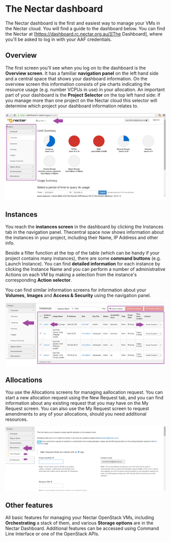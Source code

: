 # The Nectar dashboard

The Nectar dashboard is the first and easiest way to manage your VMs in the
Nectar cloud. You will find a guide to the dashboard below. You can find the
Nectar at [https://dashboard.rc.nectar.org.au/][The Dashboard], where you'll
be asked to log in with your AAF credentials.

## Overview

The first screen you'll see when you log on to the dashboard is the **Overview
screen**. It has a familiar **navigation panel** on the left hand side and a
central space that shows your dashboard information. On the overview screen
this information consists of pie charts indicating the resource usage (e.g.
number VCPUs in use) in your allocation. An important part of your dashboard
is the **Project Selector** on the top left hand side: if you manage more than
one project on the Nectar cloud this selector will determine which project
your dashboard information relates to.


![Dashboard Overview](images/dashboard_overview.png)


## Instances

You reach the **instances screen** in the dashboard by clicking the Instances
tab in the navigation panel. Thecentral space now shows information about the
instances in your project, including their Name, IP Address and other info.

Beside a filter function at the top of the table (which can be handy if your
project contains many instances), there are some **command buttons** (e.g.
Launch Instance). You can find **detailed information** for each instance by
clicking the Instance Name and you can perform a number of administrative
Actions on each VM by making a selection from the instance's corresponding
**Action selector**.

You can find similar information screens for information about your
**Volumes**, **Images** and **Access & Security** using the navigation panel.

![Dashboard Instances](images/dashboard_instances.png)

## Allocations

You use the Allocations screens for managing aallocation request. You can
start a new allocation request using the New Request tab, and you can find
information about any existing request that you may have on the My Request
screen. You can also use the My Request screen to request amendments to any
of your allocations, should you need additional resources.

![Dashboard Allocations](images/dashboard_allocations.png)

## Other features

All basic features for managing your Nectar OpenStack VMs, including
**Orchestrating** a stack of them, and various **Storage options** are in 
the Nectar Dashboard. Additional features can be accessed using Command 
Line Interface or one of the OpenStack APIs.

[The Dashboard]: https://dashboard.rc.nectar.org.au/


